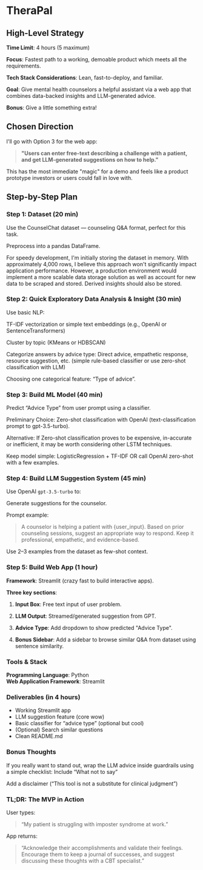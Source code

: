 # TheraPal

## High-Level Strategy
__Time Limit__: 4 hours (5 maximum)

__Focus__: Fastest path to a working, demoable product which meets all the requirements.

__Tech Stack Considerations__: Lean, fast-to-deploy, and familiar.

__Goal__: Give mental health counselors a helpful assistant via a web app that combines data-backed insights and LLM-generated advice.

__Bonus__: Give a little something extra! 

## Chosen Direction
I'll go with Option 3 for the web app:  
>__"Users can enter free-text describing a challenge with a patient, and get LLM-generated suggestions on how to help."__

This has the most immediate "magic" for a demo and feels like a product prototype investors or users could fall in love with.

## Step-by-Step Plan
### Step 1: Dataset (20 min)
Use the CounselChat dataset — counseling Q&A format, perfect for this task. 

Preprocess into a pandas DataFrame. 

For speedy development, I'm initially storing the dataset in memory. With approximately 4,000 rows, I believe this approach won't significantly impact application performance. However, a production environment would implement a more scalable data storage solution as well as account for new data to be scraped and stored. Derived insights should also be stored. 

### Step 2: Quick Exploratory Data Analysis & Insight (30 min)
Use basic NLP:

TF-IDF vectorization or simple text embeddings (e.g., OpenAI or SentenceTransformers)

Cluster by topic (KMeans or HDBSCAN)

Categorize answers by advice type: Direct advice, empathetic response, resource suggestion, etc. (simple rule-based classifier or use zero-shot classification with LLM)

Choosing one categorical feature: “Type of advice”.

### Step 3: Build ML Model (40 min)
Predict “Advice Type” from user prompt using a classifier.

Preliminary Choice: Zero-shot classification with OpenAI (text-classification prompt to gpt-3.5-turbo).

Alternative: If Zero-shot classification proves to be expensive, in-accurate or inefficient, it may be worth considering other LSTM techniques. 

Keep model simple: LogisticRegression + TF-IDF OR call OpenAI zero-shot with a few examples.

### Step 4: Build LLM Suggestion System (45 min)
Use OpenAI `gpt-3.5-turbo` to:

Generate suggestions for the counselor.

Prompt example:

> A counselor is helping a patient with {user_input}.
Based on prior counseling sessions, suggest an appropriate way to respond.
Keep it professional, empathetic, and evidence-based.

Use 2–3 examples from the dataset as few-shot context.

### Step 5: Build Web App (1 hour)
__Framework__: Streamlit (crazy fast to build interactive apps).

__Three key sections__:

1. __Input Box__: Free text input of user problem.

2. __LLM Output__: Streamed/generated suggestion from GPT.

3. __Advice Type__: Add dropdown to show predicted "Advice Type".

4. __Bonus Sidebar__: Add a sidebar to browse similar Q&A from dataset using sentence similarity.

### Tools & Stack

__Programming Language__: Python  
__Web Application Framework__: Streamlit


### Deliverables (in 4 hours)
- Working Streamlit app
- LLM suggestion feature (core wow)
- Basic classifier for “advice type” (optional but cool)
- (Optional) Search similar questions
- Clean README.md

### Bonus Thoughts

If you really want to stand out, wrap the LLM advice inside guardrails using a simple checklist:
Include “What not to say”

Add a disclaimer (“This tool is not a substitute for clinical judgment”)

### TL;DR: The MVP in Action
User types: 

>“My patient is struggling with imposter syndrome at work.”

App returns:

>“Acknowledge their accomplishments and validate their feelings. Encourage them to keep a journal of successes, and suggest discussing these thoughts with a CBT specialist.”



